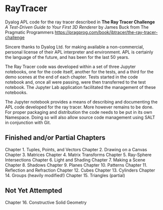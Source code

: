 # RayTracer
Dyalog APL code for the ray tracer described in
**The Ray Tracer Challenge**
*A Test-Driven Guide to Your First 3D Renderer*
by James Buck
from The Pragmatic Programmers
https://pragprog.com/book/jbtracer/the-ray-tracer-challenge

Sincere thanks to Dyalog Ltd. for making available a non-commercial,
personal license of their APL interpreter and environment. APL is certainly
the language of the future, and has been for the last 50 years.

The Ray Tracer code was developed within a set of three Jupyter notebooks,
one for the code itself, another for the tests, and a third for the demo
scenes at the end of each chapter. Tests started in the code notebook and,
once all were passing, were then transferred to the test notebook. The
Jupyter Lab application facilitated the management of these notebooks.

The Jupyter notebook provides a means of describing and documenting the
APL code developed for the ray tracer. More however remains to be done.
For proper packaging and distribution the code needs to be put in its
own Namespace. Doing so will also allow source code management using
SALT in conjunction with Git.

## Finished and/or Partial Chapters
Chapter  1. Tuples, Points, and Vectors
Chapter  2. Drawing on a Canvas
Chapter  3. Matrices
Chapter  4. Matrix Transforms
Chapter  5. Ray-Sphere Intersections
Chapter  6. Light and Shading
Chapter  7. Making a Scene
Chapter  8. Shadows
Chapter  9. Planes
Chapter 10. Patterns
Chapter 11. Reflection and Refraction
Chapter 12. Cubes
Chapter 13. Cylinders
Chapter 14. Groups (heavily modified!)
Chapter 15. Triangles (partial)

## Not Yet Attempted
Chapter 16. Constructive Solid Geometry



